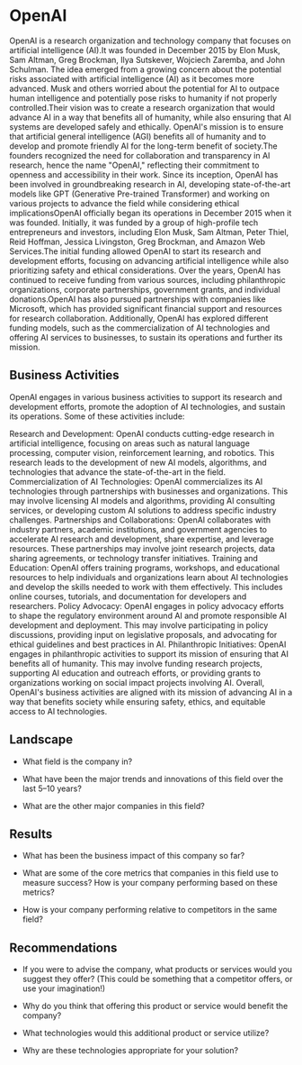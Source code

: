 # OpenAI

OpenAI is a research organization and technology company that focuses on artificial intelligence (AI).It was founded in December 2015 by Elon Musk, Sam Altman, Greg Brockman, Ilya Sutskever, Wojciech Zaremba, and John Schulman. The idea emerged from a growing concern about the potential risks associated with artificial intelligence (AI) as it becomes more advanced. Musk and others worried about the potential for AI to outpace human intelligence and potentially pose risks to humanity if not properly controlled.Their vision was to create a research organization that would advance AI in a way that benefits all of humanity, while also ensuring that AI systems are developed safely and ethically. OpenAI's mission is to ensure that artificial general intelligence (AGI) benefits all of humanity and to develop and promote friendly AI for the long-term benefit of society.The founders recognized the need for collaboration and transparency in AI research, hence the name "OpenAI," reflecting their commitment to openness and accessibility in their work. Since its inception, OpenAI has been involved in groundbreaking research in AI, developing state-of-the-art models like GPT (Generative Pre-trained Transformer) and working on various projects to advance the field while considering ethical implicationsOpenAI officially began its operations in December 2015 when it was founded. Initially, it was funded by a group of high-profile tech entrepreneurs and investors, including Elon Musk, Sam Altman, Peter Thiel, Reid Hoffman, Jessica Livingston, Greg Brockman, and Amazon Web Services.The initial funding allowed OpenAI to start its research and development efforts, focusing on advancing artificial intelligence while also prioritizing safety and ethical considerations. Over the years, OpenAI has continued to receive funding from various sources, including philanthropic organizations, corporate partnerships, government grants, and individual donations.OpenAI has also pursued partnerships with companies like Microsoft, which has provided significant financial support and resources for research collaboration. Additionally, OpenAI has explored different funding models, such as the commercialization of AI technologies and offering AI services to businesses, to sustain its operations and further its mission.

## Business Activities
OpenAI engages in various business activities to support its research and development efforts, promote the adoption of AI technologies, and sustain its operations. Some of these activities include:

Research and Development: OpenAI conducts cutting-edge research in artificial intelligence, focusing on areas such as natural language processing, computer vision, reinforcement learning, and robotics. This research leads to the development of new AI models, algorithms, and technologies that advance the state-of-the-art in the field.
Commercialization of AI Technologies: OpenAI commercializes its AI technologies through partnerships with businesses and organizations. This may involve licensing AI models and algorithms, providing AI consulting services, or developing custom AI solutions to address specific industry challenges.
Partnerships and Collaborations: OpenAI collaborates with industry partners, academic institutions, and government agencies to accelerate AI research and development, share expertise, and leverage resources. These partnerships may involve joint research projects, data sharing agreements, or technology transfer initiatives.
Training and Education: OpenAI offers training programs, workshops, and educational resources to help individuals and organizations learn about AI technologies and develop the skills needed to work with them effectively. This includes online courses, tutorials, and documentation for developers and researchers.
Policy Advocacy: OpenAI engages in policy advocacy efforts to shape the regulatory environment around AI and promote responsible AI development and deployment. This may involve participating in policy discussions, providing input on legislative proposals, and advocating for ethical guidelines and best practices in AI.
Philanthropic Initiatives: OpenAI engages in philanthropic activities to support its mission of ensuring that AI benefits all of humanity. This may involve funding research projects, supporting AI education and outreach efforts, or providing grants to organizations working on social impact projects involving AI.
Overall, OpenAI's business activities are aligned with its mission of advancing AI in a way that benefits society while ensuring safety, ethics, and equitable access to AI technologies.
## Landscape
* What field is the company in?

* What have been the major trends and innovations of this field over the last 5&ndash;10 years?

* What are the other major companies in this field?
## Results

* What has been the business impact of this company so far?

* What are some of the core metrics that companies in this field use to measure success? How is your company performing based on these metrics?

* How is your company performing relative to competitors in the same field?

## Recommendations

* If you were to advise the company, what products or services would you suggest they offer? (This could be something that a competitor offers, or use your imagination!)

* Why do you think that offering this product or service would benefit the company?

* What technologies would this additional product or service utilize?

* Why are these technologies appropriate for your solution?
